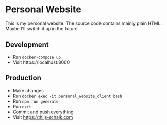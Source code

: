 # Personal Website

This is my personal website. The source code contains mainly plain HTML. Maybe I'll switch it up in the future.

## Development
- Run `docker-compose up`
- Visit https://localhost:8000

## Production
- Make changes
- Run `docker exec -it personal_website_client bash`
- Run `npm run generate`
- Run `exit`
- Commit and push everything
- Visit https://thijs-schalk.com
